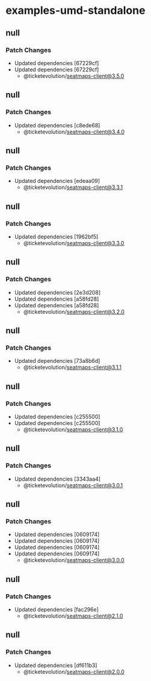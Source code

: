 # examples-umd-standalone

## null

### Patch Changes

- Updated dependencies [67229cf]
- Updated dependencies [67229cf]
  - @ticketevolution/seatmaps-client@3.5.0

## null

### Patch Changes

- Updated dependencies [c8ede68]
  - @ticketevolution/seatmaps-client@3.4.0

## null

### Patch Changes

- Updated dependencies [edeaa09]
  - @ticketevolution/seatmaps-client@3.3.1

## null

### Patch Changes

- Updated dependencies [1962bf5]
  - @ticketevolution/seatmaps-client@3.3.0

## null

### Patch Changes

- Updated dependencies [2e3d208]
- Updated dependencies [a58fd28]
- Updated dependencies [a58fd28]
  - @ticketevolution/seatmaps-client@3.2.0

## null

### Patch Changes

- Updated dependencies [73a8b6d]
  - @ticketevolution/seatmaps-client@3.1.1

## null

### Patch Changes

- Updated dependencies [c255500]
- Updated dependencies [c255500]
  - @ticketevolution/seatmaps-client@3.1.0

## null

### Patch Changes

- Updated dependencies [3343aa4]
  - @ticketevolution/seatmaps-client@3.0.1

## null

### Patch Changes

- Updated dependencies [0609174]
- Updated dependencies [0609174]
- Updated dependencies [0609174]
- Updated dependencies [0609174]
  - @ticketevolution/seatmaps-client@3.0.0

## null

### Patch Changes

- Updated dependencies [fac296e]
  - @ticketevolution/seatmaps-client@2.1.0

## null

### Patch Changes

- Updated dependencies [df611b3]
  - @ticketevolution/seatmaps-client@2.0.0

